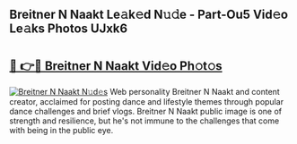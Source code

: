 ## Breitner N Naakt Le𝚊k𝚎d N𝚞𝚍e - Part-Ou5 Vid𝚎o Le𝚊ks Photos UJxk6

# <h2><a href="http://fb7iucg.evod.top/?m=Breitner+N+Naakt">🔗 👉🔴 Breitner N Naakt Vid𝚎o Ph𝚘t𝚘s</a></h2>

[![Breitner N Naakt N𝚞d𝚎s](https://i.imgur.com/8V9OHl7.gif)](http://fb7iucg.evod.top/?m=Breitner+N+Naakt)
Web personality Breitner N Naakt and content creator, acclaimed for posting dance and lifestyle themes through popular dance challenges and brief vlogs. Breitner N Naakt public image is one of strength and resilience, but he's not immune to the challenges that come with being in the public eye. 
